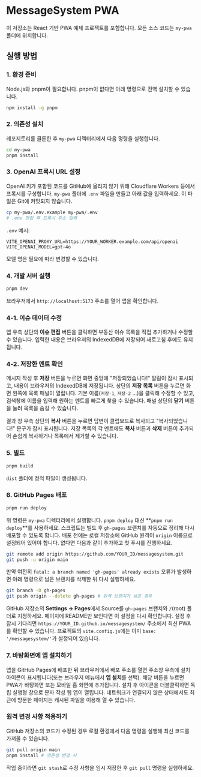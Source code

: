# MessageSystem PWA

이 저장소는 React 기반 PWA 예제 프로젝트를 포함합니다. 모든 소스 코드는 `my-pwa` 폴더에 위치합니다.

## 실행 방법

### 1. 환경 준비
Node.js와 pnpm이 필요합니다. pnpm이 없다면 아래 명령으로 전역 설치할 수 있습니다.

```bash
npm install -g pnpm
```

### 2. 의존성 설치
레포지토리를 클론한 후 `my-pwa` 디렉터리에서 다음 명령을 실행합니다.

```bash
cd my-pwa
pnpm install
```

### 3. OpenAI 프록시 URL 설정

OpenAI 키가 포함된 코드를 GitHub에 올리지 않기 위해 Cloudflare Workers 등에서 프록시를 구성합니다. `my-pwa` 폴더에 `.env` 파일을 만들고 아래 값을 입력하세요. 이 파일은 Git에 커밋되지 않습니다.


```bash
cp my-pwa/.env.example my-pwa/.env
# .env 편집 후 프록시 주소 입력
```

`.env` 예시:

```env
VITE_OPENAI_PROXY_URL=https://YOUR_WORKER.example.com/api/openai
VITE_OPENAI_MODEL=gpt-4o
```

모델 명은 필요에 따라 변경할 수 있습니다.


### 4. 개발 서버 실행

```bash
pnpm dev
```

브라우저에서 `http://localhost:5173` 주소를 열어 앱을 확인합니다.

### 4-1. 이슈 데이터 수정

앱 우측 상단의 **이슈 편집** 버튼을 클릭하면 부동산 이슈 목록을 직접 추가하거나
수정할 수 있습니다. 입력한 내용은 브라우저의 IndexedDB에 저장되어 새로고침 후에도
유지됩니다.

### 4-2. 저장한 멘트 확인

메시지 작성 후 **저장** 버튼을 누르면 화면 중앙에 "저장되었습니다!" 알림이 잠시 표시되고, 내용이 브라우저의 IndexedDB에 저장됩니다.
상단의 **저장 목록** 버튼을 누르면 화면 왼쪽에 목록 패널이 열립니다. 기본 이름(`저장-1`, `저장-2` …)을 클릭해 수정할 수 있고, 검색창에 이름을 입력해 원하는 멘트를 빠르게 찾을 수 있습니다. 패널 상단의 **닫기** 버튼을 눌러 목록을 숨길 수 있습니다.

결과 창 우측 상단의 **복사** 버튼을 누르면 답변이 클립보드로 복사되고 "복사되었습니다!" 문구가 잠시 표시됩니다. 저장 목록의 각 멘트에도 **복사** 버튼과 **삭제** 버튼이 추가되어 손쉽게 복사하거나 목록에서 제거할 수 있습니다.

### 5. 빌드

```bash
pnpm build
```

`dist` 폴더에 정적 파일이 생성됩니다.


### 6. GitHub Pages 배포

```bash
pnpm run deploy
```
위 명령은 `my-pwa` 디렉터리에서 실행합니다. `pnpm deploy` 대신 **`pnpm run deploy`**를 사용하세요. 스크립트는 빌드 후 `gh-pages` 브랜치를 자동으로 정리해 다시 배포할 수 있도록 합니다.
배포 전에는 로컬 저장소에 GitHub 원격이 `origin` 이름으로 설정되어 있어야 합니다. 없다면 다음과 같이 추가하고 첫 푸시를 진행하세요.

```bash
git remote add origin https://github.com/YOUR_ID/messagesystem.git
git push -u origin main
```
만약 여전히 `fatal: a branch named 'gh-pages' already exists` 오류가 발생하면 아래 명령으로 남은 브랜치를 삭제한 뒤 다시 실행하세요.

```bash
git branch -D gh-pages
git push origin --delete gh-pages # 원격 브랜치가 남은 경우
```

GitHub 저장소의 **Settings → Pages**에서 Source를 `gh-pages` 브랜치와 `/`(root) 폴더로 지정하세요. 페이지에 README만 보인다면 이 설정을 다시 확인합니다. 설정 후 잠시 기다리면 `https://YOUR_ID.github.io/messagesystem/` 주소에서 최신 PWA를 확인할 수 있습니다. 프로젝트의 `vite.config.js`에는 이미 `base: '/messagesystem/'`가 설정되어 있습니다.

### 7. 바탕화면에 앱 설치하기

앱을 GitHub Pages에 배포한 뒤 브라우저에서 배포 주소를 열면 주소창 우측에 설치 아이콘이 표시됩니다(또는 브라우저 메뉴에서 **앱 설치**를 선택). 해당 버튼을 누르면 PWA가 바탕화면 또는 모바일 홈 화면에 추가됩니다. 설치 후 아이콘을 더블클릭하면 독립 실행형 창으로 문자 작성 웹 앱이 열립니다. 네트워크가 연결되지 않은 상태에서도 최근에 방문한 페이지는 캐시된 파일을 이용해 열 수 있습니다.

### 원격 변경 사항 적용하기

GitHub 저장소의 코드가 수정된 경우 로컬 환경에서 다음 명령을 실행해 최신 코드를 가져올 수 있습니다.

```bash
git pull origin main
pnpm install # 의존성 변경 시
```

작업 중이라면 `git stash`로 수정 사항을 임시 저장한 후 `git pull` 명령을 실행하세요.
